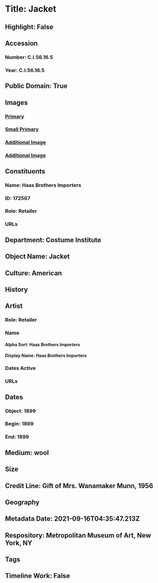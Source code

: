 # Title: Jacket
## Highlight: False
## Accession
### Number: C.I.56.16.5
### Year: C.I.56.16.5
## Public Domain: True
## Images
### [Primary](https://images.metmuseum.org/CRDImages/ci/original/CI56.16.5_F.jpg)
### [Small Primary](https://images.metmuseum.org/CRDImages/ci/web-large/CI56.16.5_F.jpg)
### [Additional Image](https://images.metmuseum.org/CRDImages/ci/original/CI56.16.5_B.jpg)
### [Additional Image](https://images.metmuseum.org/CRDImages/ci/original/CI56.16.5_label.jpg)
## Constituents
### Name: Haas Brothers Importers
### ID: 172567
### Role: Retailer
### URLs
## Department: Costume Institute
## Object Name: Jacket
## Culture: American
## History
## Artist
### Role: Retailer
### Name
#### Alpha Sort: Haas Brothers Importers
#### Display Name: Haas Brothers Importers
### Dates Active
### URLs
## Dates
### Object: 1899
### Begin: 1899
### End: 1899
## Medium: wool
## Size
## Credit Line: Gift of Mrs. Wanamaker Munn, 1956
## Geography
## Metadata Date: 2021-09-16T04:35:47.213Z
## Respository: Metropolitan Museum of Art, New York, NY
## Tags
## Timeline Work: False